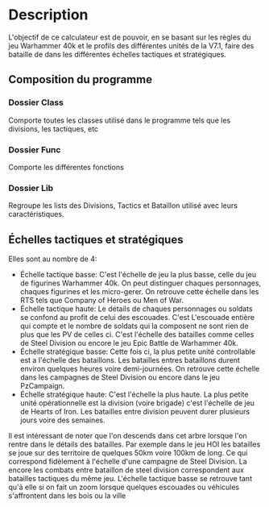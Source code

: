 # Description
L'objectif de ce calculateur est de pouvoir, en se basant sur les règles du jeu Warhammer 40k et le profils des différentes unités de la V7.1, faire des bataille de dans les différentes échelles tactiques et stratégiques. 

## Composition du programme
### Dossier Class
Comporte toutes les classes utilisé dans le programme tels que les divisions, les tactiques, etc
### Dossier Func
Comporte les différentes fonctions 
### Dossier Lib
Regroupe les lists des Divisions, Tactics et Bataillon utilisé avec leurs caractéristiques.


## Échelles tactiques et stratégiques 
Elles sont au nombre de 4:
- Échelle tactique basse: C'est l'échelle de jeu la plus basse, celle du jeu de figurines Warhammer 40k. On peut distinguer chaques personnages, chaques figurines et les micro-gerer. On retrouve cette échelle dans les RTS tels que Company of Heroes ou Men of War. 
- Échelle tactique haute: Le détails de chaques personnages ou soldats se confond au profit de celui des escouades. C'est L'escouade entière qui compte et le nombre de soldats qui la composent ne sont rien de plus que les PV de celles ci. C'est l'échelle des batailles comme celles de Steel Division ou encore le jeu Epic Battle de Warhammer 40k.
- Échelle stratégique basse: Cette fois ci, la plus petite unité controllable est a l'échelle des bataillons. Les batailles entres bataillons durent environ quelques heures voire demi-journées. On retrouve cette échelle dans les campagnes de Steel Division ou encore dans le jeu PzCampaign. 
- Échelle stratégique haute: C'est l'échelle la plus haute. La plus petite unité opérationnelle est la division (voire brigade) c'est l'échelle de jeu de Hearts of Iron. Les batailles entre division peuvent durer plusieurs jours voire des semaines. 

Il est intéressant de noter que l'on descends dans cet arbre lorsque l'on rentre dans le détails des batailles. Par exemple dans le jeu HOI les batailles se joue sur des territoire de quelques 50km voire 100km de long. Ce qui correspond fidèlement à l'échelle d'une campagne de Steel Division. La encore les combats entre bataillon de steel division correspondent aux batailles tactiques du même jeu. L'échelle tactique basse se retrouve tant qu'à elle si on fait un zoom lorsque quelques escouades ou véhicules s'affrontent dans les bois ou la ville